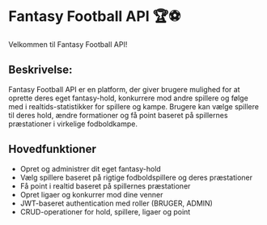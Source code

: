 # Fantasy Football API 🏆⚽

Velkommen til Fantasy Football API!

## Beskrivelse:
Fantasy Football API er en platform, der giver brugere mulighed for at oprette deres eget fantasy-hold, konkurrere mod andre spillere og følge med i realtids-statistikker for spillere og kampe. Brugere kan vælge spillere til deres hold, ændre formationer og få point baseret på spillernes præstationer i virkelige fodboldkampe.

## Hovedfunktioner
- Opret og administrer dit eget fantasy-hold
- Vælg spillere baseret på rigtige fodboldspillere og deres præstationer
- Få point i realtid baseret på spillernes præstationer
- Opret ligaer og konkurrer mod dine venner
- JWT-baseret authentication med roller (BRUGER, ADMIN)
- CRUD-operationer for hold, spillere, ligaer og point



